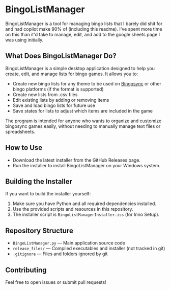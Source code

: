 # BingoListManager

BingoListManager is a tool for managing bingo lists that I barely did shit for and had copilot make 90% of (including this readme).
I've spent more time on this than it'd take to manage, edit, and add to the google sheets page I was using initially.

## What Does BingoListManager Do?
BingoListManager is a simple desktop application designed to help you create, edit, and manage lists for bingo games. It allows you to:
- Create new bingo lists for any theme to be used on [Bingosync](https://bingosync.com) or other bingo platforms (if the format is supported)
- Create new lists from .csv files
- Edit existing lists by adding or removing items
- Save and load bingo lists for future use
- Save states for lists to adjust which items are included in the game

The program is intended for anyone who wants to organize and customize bingosync games easily, without needing to manually manage text files or spreadsheets.

## How to Use
- Download the latest installer from the GitHub Releases page.
- Run the installer to install BingoListManager on your Windows system.

## Building the Installer
If you want to build the installer yourself:
1. Make sure you have Python and all required dependencies installed.
2. Use the provided scripts and resources in this repository.
3. The installer script is `BingoListManagerInstaller.iss` (for Inno Setup).

## Repository Structure
- `BingoListManager.py` — Main application source code
- `release_files/` — Compiled executables and installer (not tracked in git)
- `.gitignore` — Files and folders ignored by git

## Contributing
Feel free to open issues or submit pull requests!
